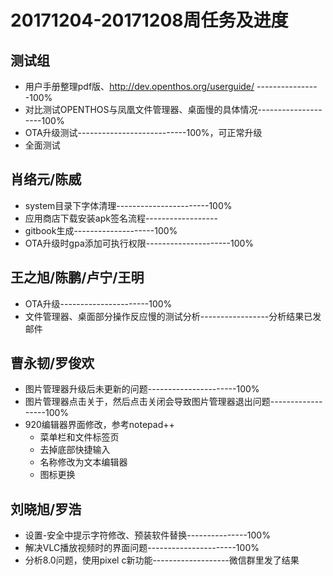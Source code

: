 # 20171204-20171208周任务及进度

## 测试组
- 用户手册整理pdf版、http://dev.openthos.org/userguide/  ----------------100%
- 对比测试OPENTHOS与凤凰文件管理器、桌面慢的具体情况--------------------100%
- OTA升级测试---------------------------100%，可正常升级
- 全面测试

## 肖络元/陈威
- system目录下字体清理-----------------------100%
- 应用商店下载安装apk签名流程------------------
- gitbook生成--------------------100%
- OTA升级时gpa添加可执行权限---------------------100%

## 王之旭/陈鹏/卢宁/王明
- OTA升级----------------------100%
- 文件管理器、桌面部分操作反应慢的测试分析-----------------分析结果已发邮件

## 曹永韧/罗俊欢
- 图片管理器升级后未更新的问题----------------------100%
- 图片管理器点击关于，然后点击关闭会导致图片管理器退出问题------------------100%
- 920编辑器界面修改，参考notepad++
  - 菜单栏和文件标签页
  - 去掉底部快捷输入
  - 名称修改为文本编辑器
  - 图标更换

## 刘晓旭/罗浩
- 设置-安全中提示字符修改、预装软件替换---------------100%
- 解决VLC播放视频时的界面问题----------------------100%
- 分析8.0问题，使用pixel c新功能-------------------微信群里发了结果

